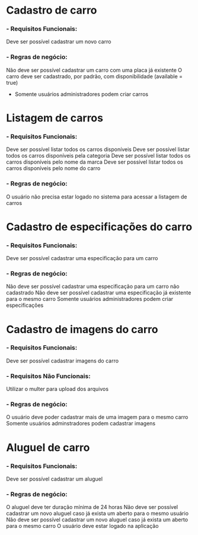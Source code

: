 # Cadastro de carro
### **- Requisitos Funcionais:**

Deve ser possível cadastrar um novo carro

### **- Regras de negócio:**

Não deve ser possível cadastrar um carro com uma placa já existente
O carro deve ser cadastrado, por padrão, com disponibilidade (available = true)
* Somente usuários administradores podem criar carros

# Listagem de carros
### **- Requisitos Funcionais:**

Deve ser possível listar todos os carros disponíveis
Deve ser possível listar todos os carros disponíveis pela categoria
Deve ser possível listar todos os carros disponíveis pelo nome da marca
Deve ser possível listar todos os carros disponíveis pelo nome do carro

### **- Regras de negócio:**

O usuário não precisa estar logado no sistema para acessar a listagem de carros

# Cadastro de especificações do carro
### **- Requisitos Funcionais:**

Deve ser possível cadastrar uma especificação para um carro

### **- Regras de negócio:**

Não deve ser possível cadastrar uma especificação para um carro não cadastrado
Não deve ser possível cadastrar uma especificação já existente para o mesmo carro
Somente usuários administradores podem criar especificações

# Cadastro de imagens do carro
### **- Requisitos Funcionais:**

Deve ser possível cadastrar imagens do carro

### **- Requisitos Não Funcionais:**

Utilizar o multer para upload dos arquivos

### **- Regras de negócio:**

O usuário deve poder cadastrar mais de uma imagem para o mesmo carro
Somente usuários adminstradores podem cadastrar imagens

# Aluguel de carro
### **- Requisitos Funcionais:**

Deve ser possível cadastrar um aluguel

### **- Regras de negócio:**

O aluguel deve ter duração mínima de 24 horas
Não deve ser possível cadastrar um novo aluguel caso já exista um aberto para o mesmo usuário
Não deve ser possível cadastrar um novo aluguel caso já exista um aberto para o mesmo carro
O usuário deve estar logado na aplicação